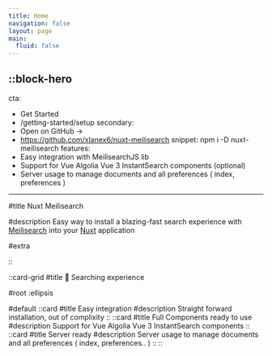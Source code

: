 ```yaml
---
title: Home
navigation: false
layout: page
main:
  fluid: false
---
```

<!-- 
:ellipsis{right=0px width=75% blur=150px}

::block-hero
---
cta:
  - Get started
  - /introduction/getting-started
secondary:
  - Open on GitHub →
  - https://github.com/nuxt-themes/docus
---

#title
The best place to start your documentation.

#description
Write pages in [Markdown](https://content.nuxtjs.org), use [Vue](https://vuejs.org) components and enjoy the power of [Nuxt](https://nuxt.com).

#extra
  ::list
  - **+50 Components** ready to build rich pages
  - **Docs** and **Page** layouts
  - Start from a `README`, scale to a framework documentation
  - Navigation and Table of Contents generation
  - Fully configurable design system
  - Leverages [**Typography**](https://typography.nuxt.space/) and [**Elements**](https://elements.nuxt.dev)
  - Used on [Content Documentation](https://content.nuxtjs.org)
  ::

#support
  ::terminal
  ---
  content:
  - npx nuxi@latest init -t themes/docus
  - cd docs
  - npm install
  - npm run dev
  ---
  ::
::

::card-grid
#title
What's included

#root
:ellipsis{left=0px width=40rem top=10rem blur=140px}

#default
  ::card{icon=logos:nuxt-icon}
  #title
  Nuxt Architecture
  #description
  Harness the full power of [Nuxt 3](https://v3.nuxtjs.org) and its [modules](https://modules.nuxtjs.org) ecosystem.
  ::

  ::card{icon=IconNuxtStudio}
  #title
  Nuxt Studio ready
  #description
  Edit your theme content and appearance with live-preview within [Nuxt Studio](https://nuxt.studio).
  ::

  ::card{icon=logos:vue}
  #title
  Vue Components
  #description
  Use built-in components (or your own!) inside your content.
  ::

  ::card{icon=simple-icons:markdown}
  #title
  Write Markdown
  #description
  Enjoy the ease and simplicity of Markdown and discover [MDC syntax](https://content.nuxtjs.org/guide/writing/mdc).
  ::

  ::card{icon=noto:rocket}
  #title
  Deploy anywhere
  #description
  Zero config on [Vercel](https://vercel.com) or [Netlify](https://netlify.com). Choose between static generation, on-demand rendering (Node) or edge-side rendering on [CloudFlare workers](https://workers.cloudflare.com).
  ::

  ::card{icon=noto:puzzle-piece}
  #title
  Extensible.
  #description
  Customize the whole design, or add components using slots - you can make Docus your own.
  ::
:: -->



::block-hero
---
cta:
  - Get Started
  - /getting-started/setup
secondary:
  - Open on GitHub →
  - https://github.com/xlanex6/nuxt-meilisearch
snippet: npm i -D nuxt-meilisearch
features: 
  - Easy integration with MeilisearchJS lib
  - Support for Vue Algolia Vue 3 InstantSearch components (optional)
  - Server usage to manage documents and all preferences ( index, preferences )
---

#title
Nuxt Meilisearch

#description
Easy way to install a blazing-fast search experience with [Meilisearch](https://www.meilisearch.com) into your [Nuxt](https://v3.nuxtjs.org) application

#extra


::

::card-grid
#title
🔎  Searching experience

#root
:ellipsis

#default
  ::card
  #title
  Easy integration
  #description
  Straight forward installation, out of complixity
  ::
  ::card
  #title
  Full Components ready to use
  #description
  Support for Vue Algolia Vue 3 InstantSearch components
  ::
  ::card
  #title
  Server ready
  #description
  Server usage to manage documents and all preferences ( index, preferences.. )
  ::
::


